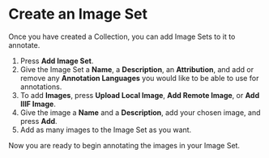 # Create an Image Set

Once you have created a Collection, you can add Image Sets to it to annotate.

1.	Press **Add Image Set**.
2.	Give the Image Set a **Name**, a **Description**, an **Attribution**, and add or remove any **Annotation Languages** you would like to be able to use for annotations.
3.	To add **Images**, press **Upload Local Image**, **Add Remote Image**, or **Add IIIF Image**.
4.	Give the image a **Name** and a **Description**, add your chosen image, and press **Add**.
5.	Add as many images to the Image Set as you want.

Now you are ready to begin annotating the images in your Image Set.
